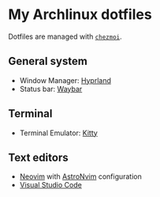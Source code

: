 # My Archlinux dotfiles

Dotfiles are managed with [`chezmoi`](https://www.chezmoi.io/).

## General system
- Window Manager: [Hyprland](https://hyprland.org/)
- Status bar: [Waybar](https://github.com/Alexays/Waybar)

## Terminal
- Terminal Emulator: [Kitty](https://sw.kovidgoyal.net/kitty/)

## Text editors
- [Neovim](https://neovim.io/) with [AstroNvim](https://astronvim.com/) configuration
- [Visual Studio Code](https://code.visualstudio.com/)
